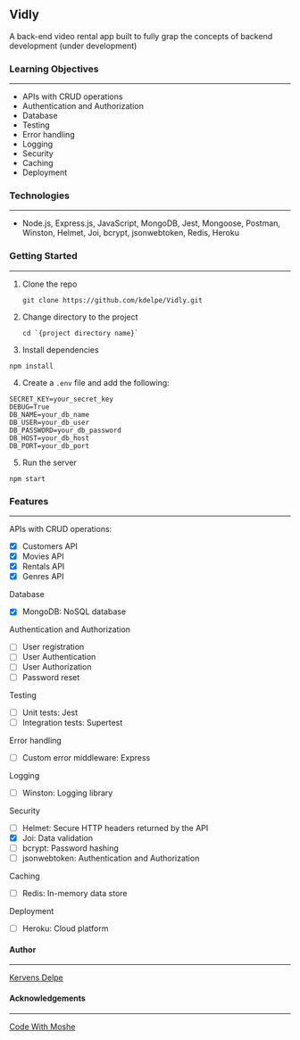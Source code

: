 ## Vidly

A back-end video rental app built to fully grap the concepts of backend development (under development)

### Learning Objectives

---

- APIs with CRUD operations
- Authentication and Authorization
- Database
- Testing
- Error handling
- Logging
- Security
- Caching
- Deployment

### Technologies

---

- Node.js, Express.js, JavaScript, MongoDB, Jest, Mongoose, Postman, Winston, Helmet, Joi, bcrypt, jsonwebtoken, Redis, Heroku

### Getting Started

---

1. Clone the repo

   ```
   git clone https://github.com/kdelpe/Vidly.git
   ```

2. Change directory to the project

   ```
   cd `{project directory name}`
   ```

3. Install dependencies

```
npm install
```

4. Create a `.env` file and add the following:

```
SECRET_KEY=your_secret_key
DEBUG=True
DB_NAME=your_db_name
DB_USER=your_db_user
DB_PASSWORD=your_db_password
DB_HOST=your_db_host
DB_PORT=your_db_port
```

5. Run the server

```
npm start
```

### Features

---

APIs with CRUD operations:

- [x] Customers API
- [x] Movies API
- [x] Rentals API
- [x] Genres API

Database

- [x] MongoDB: NoSQL database

Authentication and Authorization

- [ ] User registration
- [ ] User Authentication
- [ ] User Authorization
- [ ] Password reset

Testing

- [ ] Unit tests: Jest
- [ ] Integration tests: Supertest

Error handling

- [ ] Custom error middleware: Express

Logging

- [ ] Winston: Logging library

Security

- [ ] Helmet: Secure HTTP headers returned by the API
- [x] Joi: Data validation
- [ ] bcrypt: Password hashing
- [ ] jsonwebtoken: Authentication and Authorization

Caching

- [ ] Redis: In-memory data store

Deployment

- [ ] Heroku: Cloud platform

#### Author

---

[Kervens Delpe](https://www.linkedin.com/in/kervensdelpe/)

#### Acknowledgements

---

[Code With Moshe](https://codewithmosh.com/)

